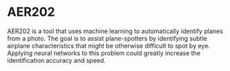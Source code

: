 # AER202

AER202 is a tool that uses machine learning to automatically identify planes 
from a photo. The goal is to assist plane-spotters by identifying subtle 
airplane characteristics that might be otherwise difficult to spot by eye. 
Applying neural networks to this problem could greatly increase the 
identification accuracy and speed.
